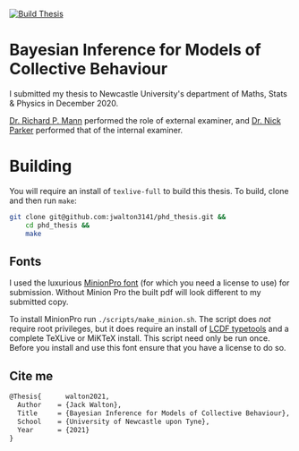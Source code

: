 [![Build Thesis](https://github.com/jwalton3141/phd_thesis/actions/workflows/main.yml/badge.svg)](https://github.com/jwalton3141/phd_thesis/actions/workflows/main.yml)

# Bayesian Inference for Models of Collective Behaviour

I submitted my thesis to Newcastle University's department of Maths, Stats &
Physics in December 2020.

[Dr. Richard P. Mann](http://www.richardpmann.com/) performed the role of
external examiner, and [Dr. Nick
Parker](https://www.ncl.ac.uk/maths-physics/people/profile/nickparker.html)
performed that of the internal examiner.

# Building

You will require an install of `texlive-full` to build this thesis. To build,
clone and then run `make`:

```sh
git clone git@github.com:jwalton3141/phd_thesis.git &&
    cd phd_thesis &&
    make
```

## Fonts

I used the luxurious [MinionPro font](https://fonts.adobe.com/fonts/minion)
(for which you need a license to use) for submission. Without Minion Pro the
built pdf will look different to my submitted copy.

To install MinionPro run `./scripts/make_minion.sh`. The script does *not*
require root privileges, but it does require an install of [LCDF
typetools](http://www.lcdf.org/type/) and a complete TeXLive or MiKTeX install.
This script need only be run once. Before you install and use this font ensure
that you have a license to do so. 

## Cite me

```tex
@Thesis{	  walton2021,
  Author	= {Jack Walton},
  Title		= {Bayesian Inference for Models of Collective Behaviour},
  School	= {University of Newcastle upon Tyne},
  Year		= {2021}
}
```
